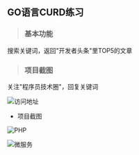 ## GO语言CURD练习

> ### 基本功能

搜索关键词，返回"开发者头条"里TOP5的文章

> ### 项目截图

关注"程序员技术圈"，回复关键词

![访问地址][1]


- 项目截图

![PHP][2]  

![微服务][3]


[1]: http://manongview.qiniudn.com/golang/wechat/qrcode.jpgqrcode_for_gh_d9b6c431cdad_430.jpg
[2]: http://manongview.qiniudn.com/golang/wechat/WechatIMG66.png
[3]: http://manongview.qiniudn.com/golang/wechat/WechatIMG55.png
